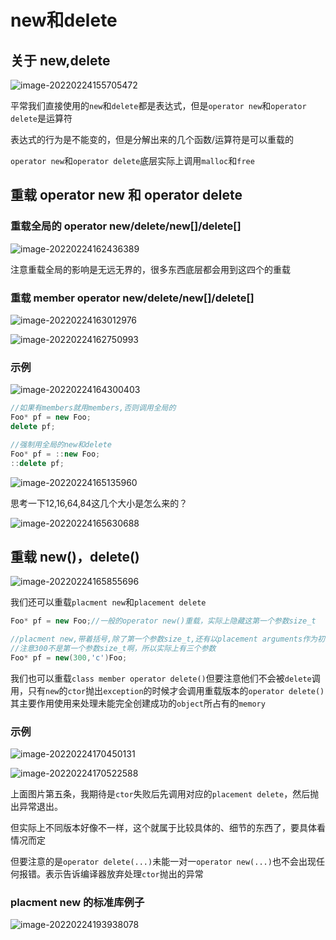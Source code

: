 # new和delete

## 关于 new,delete

![image-20220224155705472](https://s2.loli.net/2022/02/24/SmYPOXJx9KZoF25.png)

平常我们直接使用的`new`和`delete`都是表达式，但是`operator new`和`operator delete`是运算符

表达式的行为是不能变的，但是分解出来的几个函数/运算符是可以重载的

`operator new`和`operator delete`底层实际上调用`malloc`和`free`

## 重载 operator new 和 operator delete

### 重载全局的 operator new/delete/new[]/delete[]

![image-20220224162436389](https://s2.loli.net/2022/02/24/O1P4I9TwceBqYRa.png)

注意重载全局的影响是无远无界的，很多东西底层都会用到这四个的重载



### 重载 member operator new/delete/new[]/delete[]

![image-20220224163012976](https://s2.loli.net/2022/02/24/61xVTItO4qWa5Ey.png)



![image-20220224162750993](https://s2.loli.net/2022/02/24/qZBTXE5y6blN4kx.png)



### 示例

![image-20220224164300403](https://s2.loli.net/2022/02/24/28M4qcdfUGYTprQ.png)



```cpp
//如果有members就用members,否则调用全局的
Foo* pf = new Foo;
delete pf;

//强制用全局的new和delete
Foo* pf = ::new Foo;
::delete pf;
```



![image-20220224165135960](https://s2.loli.net/2022/02/24/1F3YTZKPeRdyqSU.png)

思考一下12,16,64,84这几个大小是怎么来的？



![image-20220224165630688](https://s2.loli.net/2022/02/24/e3LumMQqUh8Rrfw.png)

## 重载 new()，delete()

![image-20220224165855696](https://s2.loli.net/2022/02/24/d57PH1vQsLyReo4.png)

我们还可以重载`placment new`和`placement delete`
```cpp
Foo* pf = new Foo;//一般的operator new()重载，实际上隐藏这第一个参数size_t

//placment new,带着括号,除了第一个参数size_t,还有以placement arguments作为初值的参数
//注意300不是第一个参数size_t啊，所以实际上有三个参数
Foo* pf = new(300,'c')Foo;
```

我们也可以重载`class member operator delete()`但要注意他们不会被`delete`调用，只有`new`的`ctor`抛出`exception`的时候才会调用重载版本的`operator delete()`其主要作用使用来处理未能完全创建成功的`object`所占有的`memory`

### 示例

![image-20220224170450131](https://s2.loli.net/2022/02/24/iqXkEreAY9wpDf5.png)



![image-20220224170522588](https://s2.loli.net/2022/02/24/tWENoPvpaRfUMJG.png)

上面图片第五条，我期待是`ctor`失败后先调用对应的`placement delete`，然后抛出异常退出。

但实际上不同版本好像不一样，这个就属于比较具体的、细节的东西了，要具体看情况而定

但要注意的是`operator delete(...)`未能一对一`operator new(...)`也不会出现任何报错。表示告诉编译器放弃处理`ctor`抛出的异常

### placment new 的标准库例子

![image-20220224193938078](https://s2.loli.net/2022/02/24/XNDJF1mtjacQzl7.png)
